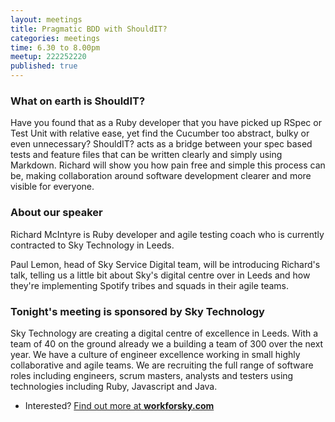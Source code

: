 ```yaml
---
layout: meetings
title: Pragmatic BDD with ShouldIT?
categories: meetings
time: 6.30 to 8.00pm
meetup: 222252220
published: true
---
```


### What on earth is ShouldIT?

Have you found that as a Ruby developer that you have picked up RSpec or Test Unit with relative ease, yet find the Cucumber too abstract, bulky or even unnecessary? ShouldIT? acts as a bridge between your spec based tests and feature files that can be written clearly and simply using Markdown. Richard will show you how pain free and simple this process can be, making collaboration around software development clearer and more visible for everyone.

### About our speaker

Richard McIntyre is Ruby developer and agile testing coach who is currently contracted to Sky Technology in Leeds.

Paul Lemon, head of Sky Service Digital team, will be introducing Richard's talk, telling us a little bit about Sky's digital centre over in Leeds and how they're implementing Spotify tribes and squads in their agile teams.

### Tonight's meeting is sponsored by Sky Technology

Sky Technology are creating a digital centre of excellence in Leeds. With a team of 40 on the ground already we a building a team of 300 over the next year. We have a culture of engineer excellence working in small highly collaborative and agile teams. We are recruiting the full range of software roles including engineers, scrum masters, analysts and testers using technologies including Ruby, Javascript and Java.

* Interested? [Find out more at **workforsky.com**](http://www.workforsky.com/)
